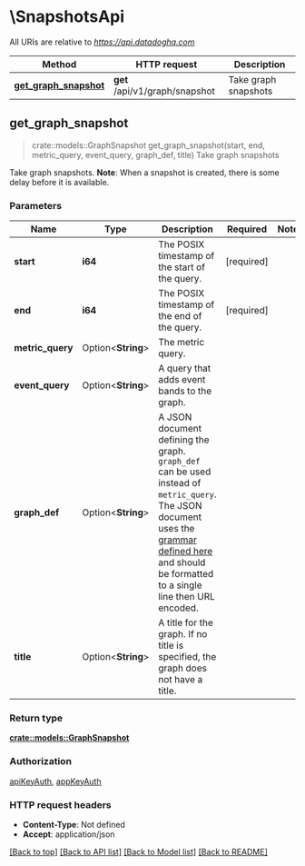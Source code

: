 # \SnapshotsApi

All URIs are relative to *https://api.datadoghq.com*

Method | HTTP request | Description
------------- | ------------- | -------------
[**get_graph_snapshot**](SnapshotsApi.md#get_graph_snapshot) | **get** /api/v1/graph/snapshot | Take graph snapshots



## get_graph_snapshot

> crate::models::GraphSnapshot get_graph_snapshot(start, end, metric_query, event_query, graph_def, title)
Take graph snapshots

Take graph snapshots. **Note**: When a snapshot is created, there is some delay before it is available.

### Parameters


Name | Type | Description  | Required | Notes
------------- | ------------- | ------------- | ------------- | -------------
**start** | **i64** | The POSIX timestamp of the start of the query. | [required] |
**end** | **i64** | The POSIX timestamp of the end of the query. | [required] |
**metric_query** | Option<**String**> | The metric query. |  |
**event_query** | Option<**String**> | A query that adds event bands to the graph. |  |
**graph_def** | Option<**String**> | A JSON document defining the graph. `graph_def` can be used instead of `metric_query`. The JSON document uses the [grammar defined here](https://docs.datadoghq.com/graphing/graphing_json/#grammar) and should be formatted to a single line then URL encoded. |  |
**title** | Option<**String**> | A title for the graph. If no title is specified, the graph does not have a title. |  |

### Return type

[**crate::models::GraphSnapshot**](GraphSnapshot.md)

### Authorization

[apiKeyAuth](../README.md#apiKeyAuth), [appKeyAuth](../README.md#appKeyAuth)

### HTTP request headers

- **Content-Type**: Not defined
- **Accept**: application/json

[[Back to top]](#) [[Back to API list]](../README.md#documentation-for-api-endpoints) [[Back to Model list]](../README.md#documentation-for-models) [[Back to README]](../README.md)

